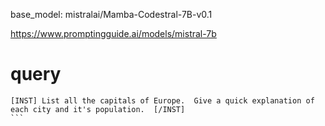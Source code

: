 

base_model: mistralai/Mamba-Codestral-7B-v0.1


https://www.promptingguide.ai/models/mistral-7b


# query
````
[INST] List all the capitals of Europe.  Give a quick explanation of each city and it's population.  [/INST] 
```